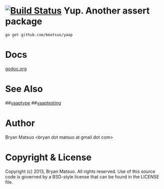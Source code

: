 [install go]: http://golang.org/install.html "Install Go"
[godoc.org]: http://godoc.org/github.com/bmatsuo/yaap/ "godoc.org"
[yaaptype]: http://godoc.org/github.com/bmatsuo/yaap/yaaptype/ "yaaptype"
[yaaptesting]: http://godoc.org/github.com/bmatsuo/yaap/yaaptesting/ "yaaptesting"
[![Build Status](https://travis-ci.org/bmatsuo/yup.png?branch=master)](https://travis-ci.org/bmatsuo/yup)
Yup. Another assert package
===========================


    go get github.com/bmatsuo/yaap

Docs
====

[godoc.org][]

See Also
========

##[yaaptype][]
##[yaaptesting][]

Author
======

Bryan Matsuo &lt;bryan dot matsuo at gmail dot com&gt;

Copyright & License
===================

Copyright (c) 2013, Bryan Matsuo.
All rights reserved.
Use of this source code is governed by a BSD-style license that can be
found in the LICENSE file.
